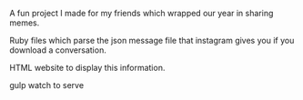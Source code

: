 A fun project I made for my friends which wrapped our year in sharing memes. 

Ruby files which parse the json message file that instagram gives you if you download a conversation.

HTML website to display this information.

gulp watch to serve
